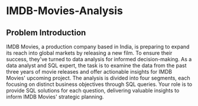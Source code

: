 # IMDB-Movies-Analysis

## Problem Introduction
IMDB Movies, a production company based in India, is preparing to expand its reach into global markets by releasing a new film. To ensure their success, they've turned to data analysis for informed decision-making. As a data analyst and SQL expert, the task is to examine the data from the past three years of movie releases and offer actionable insights for IMDB Movies' upcoming project. The analysis is divided into four segments, each focusing on distinct business objectives through SQL queries. Your role is to provide SQL solutions for each question, delivering valuable insights to inform IMDB Movies' strategic planning.
